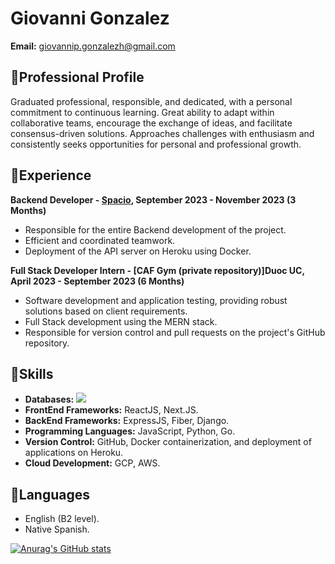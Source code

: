 # Giovanni Gonzalez
**Email:** giovannip.gonzalezh@gmail.com  

## 💼Professional Profile
Graduated professional, responsible, and dedicated, with a personal commitment to continuous learning. Great ability to adapt within collaborative teams, encourage the exchange of ideas, and facilitate consensus-driven solutions. Approaches challenges with enthusiasm and consistently seeks opportunities for personal and professional growth.

## 🌟Experience
**Backend Developer - [Spacio](https://github.com/Spacio-app/content-management-microservice), September 2023 - November 2023 (3 Months)**
- Responsible for the entire Backend development of the project.
- Efficient and coordinated teamwork.
- Deployment of the API server on Heroku using Docker.

**Full Stack Developer Intern - [CAF Gym (private repository)]Duoc UC, April 2023 - September 2023 (6 Months)**
- Software development and application testing, providing robust solutions based on client requirements.
- Full Stack development using the MERN stack.
- Responsible for version control and pull requests on the project's GitHub repository.

## 🎯Skills
- **Databases:** <img src="{[BadgeURLHere](https://img.shields.io/badge/MongoDB-4EA94B?style=for-the-badge&logo=mongodb&logoColor=white)}" />
- **FrontEnd Frameworks:** ReactJS, Next.JS.
- **BackEnd Frameworks:** ExpressJS, Fiber, Django.
- **Programming Languages:** JavaScript, Python, Go.
- **Version Control:** GitHub, Docker containerization, and deployment of applications on Heroku.
- **Cloud Development:** GCP, AWS.

## 💬Languages
- English (B2 level).
- Native Spanish.

[![Anurag's GitHub stats](https://github-readme-stats.vercel.app/api?username=GyoGon)](https://github.com/anuraghazra/github-readme-stats)

<!--
**GyoGon/GyoGon** is a ✨ _special_ ✨ repository because its `README.md` (this file) appears on your GitHub profile.

Here are some ideas to get you started:

- 🔭 I’m currently working on ...
- 🌱 I’m currently learning ...
- 👯 I’m looking to collaborate on ...
- 🤔 I’m looking for help with ...
- 💬 Ask me about ...
- 📫 How to reach me: ...
- 😄 Pronouns: ...
- ⚡ Fun fact: ...
-->
